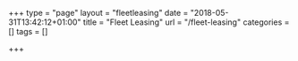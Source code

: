 +++
type = "page"
layout = "fleetleasing"
date = "2018-05-31T13:42:12+01:00"
title = "Fleet Leasing"
url = "/fleet-leasing"
categories = []
tags = []

+++
